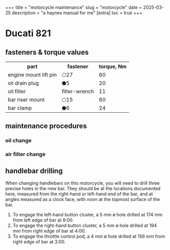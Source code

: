 +++
title = "motorcycle maintenance"
slug = "motorcycle"
date = 2025-03-25
description = "a haynes manual for me"
[extra]
  toc = true
+++

# Ducati 821

## fasteners & torque values
<div>
<table>
  <tr>
    <th>part</th>
    <th>fastener</th>
    <th>torque, Nm</th>
  </tr>
  <tr>
    <td>engine mount lift pin</td>
    <td>⬡27</td>
    <td>60</td>
  </tr>
  <tr>
    <td>oil drain plug</td>
    <td>⬢5</td>
    <td>20</td>
  </tr>
  <tr>
    <td>oil filter</td>
    <td>filter-wrench</td>
    <td>11</td>
  </tr>
  <tr>
    <td>bar riser mount</td>
    <td>⬡15</td>
    <td>60</td>
  </tr>
  <tr>
    <td>bar clamp</td>
    <td>⬢6</td>
    <td>24</td>
  </tr>
</table>
</div>

## maintenance procedures
### oil change
### air filter change

## handlebar drilling
When changing handlebars on this motorcycle, you will need to drill three precise holes in the new bar. They should be at the locations documented here, measured from the right-hand or left-hand end of the bar, and at angles measured as a clock face, with noon at the topmost surface of the bar.

1. To engage the left-hand button cluster, a 5 mm ø hole drilled at 174 mm from left edge of bar at 8:00.
2. To engage the right-hand button cluster, a 5 mm ø hole drilled at 194 mm from right edge of bar at 4:00.
4. To engage the throttle control pod, a 4 mm ø hole drilled at 156 mm from right edge of bar at 3:00.